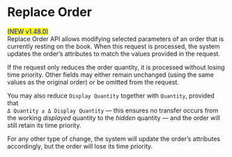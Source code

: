 # Replace Order

<mark style="color:blue;">(NEW v1.48.0)</mark> \
Replace Order API allows modifying selected parameters of an order that is currently resting on the book. When this request is processed, the system updates the order’s attributes to match the values provided in the request.

If the request only reduces the order quantity, it is processed without losing time priority. Other fields may either remain unchanged (using the same values as the original order) or be omitted from the request.

You may also reduce `Display Quantity` together with `Quantity`, provided that\
`Δ Quantity ≥ Δ Display Quantity` — this ensures no transfer occurs from the working _displayed_ quantity to the _hidden_ quantity — and the order will still retain its time priority.

For any other type of change, the system will update the order’s attributes accordingly, but the order will lose its time priority.
